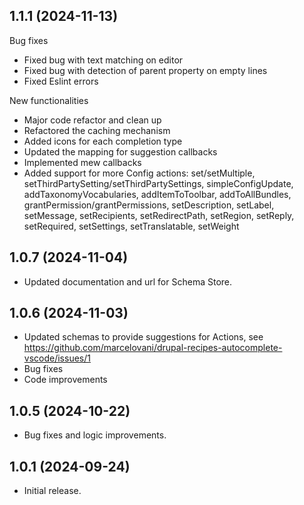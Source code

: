 ## 1.1.1 (2024-11-13)

 Bug fixes
  - Fixed bug with text matching on editor
  - Fixed bug with detection of parent property on empty lines
  - Fixed Eslint errors

 New functionalities
 - Major code refactor and clean up
 - Refactored the caching mechanism
 - Added icons for each completion type
 - Updated the mapping for suggestion callbacks
 - Implemented mew callbacks
 - Added support for more Config actions: set/setMultiple, setThirdPartySetting/setThirdPartySettings, simpleConfigUpdate, addTaxonomyVocabularies, addItemToToolbar, addToAllBundles, grantPermission/grantPermissions, setDescription, setLabel, setMessage, setRecipients, setRedirectPath, setRegion, setReply, setRequired, setSettings, setTranslatable, setWeight

## 1.0.7 (2024-11-04)

- Updated documentation and url for Schema Store.

## 1.0.6 (2024-11-03)

 - Updated schemas to provide suggestions for Actions, see https://github.com/marcelovani/drupal-recipes-autocomplete-vscode/issues/1
 - Bug fixes
 - Code improvements

## 1.0.5 (2024-10-22)

- Bug fixes and logic improvements.

## 1.0.1 (2024-09-24)

- Initial release.
